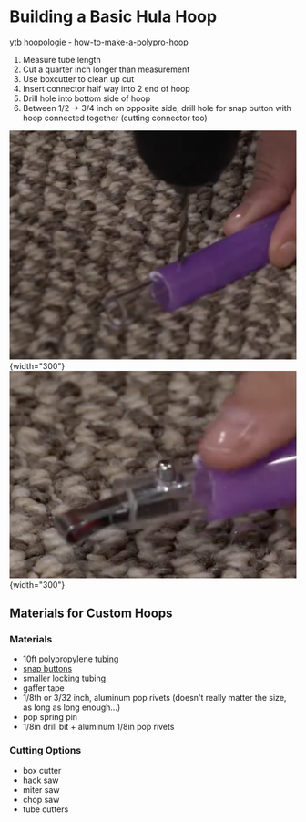 # Building a Basic Hula Hoop

[ytb hoopologie - how-to-make-a-polypro-hoop](https://www.youtube.com/watch?v=YW-MBIBQK-g&list=PL6q_IrhhxcB6BoLNs4MIzvt914U9PNF4p)

1. Measure tube length
2. Cut a quarter inch longer than measurement
3. Use boxcutter to clean up cut
4. Insert connector half way into 2 end of hoop
5. Drill hole into bottom side of hoop
5. Between 1/2 -> 3/4 inch on opposite side, drill hole for snap button with hoop connected together (cutting connector too)

![](../images/drill-insert.png){width="300"}
![](../images/insert.png){width="300"}

## Materials for Custom Hoops

### Materials

- 10ft polypropylene [tubing](https://www.hoopologie.com/natural-clear-polypro-tubing)
- [snap buttons](https://www.hoopologie.com/tools-hardware)
- smaller locking tubing
- gaffer tape
- 1/8th or 3/32 inch, aluminum pop rivets (doesn't really matter the size, as long as long enough...)
- pop spring pin
- 1/8in drill bit + aluminum 1/8in pop rivets


### Cutting Options

- box cutter
- hack saw
- miter saw
- chop saw
- tube cutters


